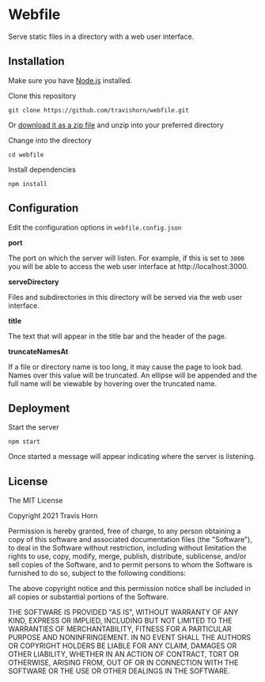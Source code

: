# Webfile

Serve static files in a directory with a web user interface.

## Installation

Make sure you have [Node.js](https://nodejs.org) installed.

Clone this repository

```
git clone https://github.com/travishorn/webfile.git
```

Or [download it as a zip file](https://github.com/travishorn/session-timeout/archive/master.zip) and unzip into your preferred directory

Change into the directory

```
cd webfile
```

Install dependencies

```
npm install
```

## Configuration

Edit the configuration options in `webfile.config.json`

**port**

The port on which the server will listen. For example, if this is set to `3000` you will be able to access the web user interface at http://localhost:3000.

**serveDirectory**

Files and subdirectories in this directory will be served via the web user interface.

**title**

The text that will appear in the title bar and the header of the page.

**truncateNamesAt**

If a file or directory name is too long, it may cause the page to look bad. Names over this value will be truncated. An ellipse will be appended and the full name will be viewable by hovering over the truncated name.

## Deployment

Start the server

```
npm start
```

Once started a message will appear indicating where the server is listening.

## License

The MIT License

Copyright 2021 Travis Horn

Permission is hereby granted, free of charge, to any person obtaining a copy of this software and associated documentation files (the "Software"), to deal in the Software without restriction, including without limitation the rights to use, copy, modify, merge, publish, distribute, sublicense, and/or sell copies of the Software, and to permit persons to whom the Software is furnished to do so, subject to the following conditions:

The above copyright notice and this permission notice shall be included in all copies or substantial portions of the Software.

THE SOFTWARE IS PROVIDED "AS IS", WITHOUT WARRANTY OF ANY KIND, EXPRESS OR IMPLIED, INCLUDING BUT NOT LIMITED TO THE WARRANTIES OF MERCHANTABILITY, FITNESS FOR A PARTICULAR PURPOSE AND NONINFRINGEMENT. IN NO EVENT SHALL THE AUTHORS OR COPYRIGHT HOLDERS BE LIABLE FOR ANY CLAIM, DAMAGES OR OTHER LIABILITY, WHETHER IN AN ACTION OF CONTRACT, TORT OR OTHERWISE, ARISING FROM, OUT OF OR IN CONNECTION WITH THE SOFTWARE OR THE USE OR OTHER DEALINGS IN THE SOFTWARE.
